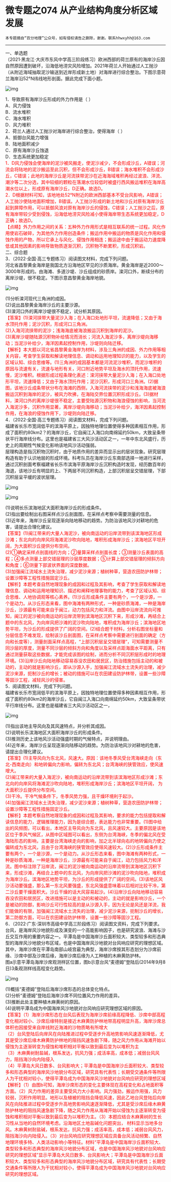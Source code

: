 # 微专题之074 从产业结构角度分析区域发展

```
本专题摘自“百分地理”公众号，如有侵权请告之删除，谢谢。联系hhwxyhh@163.com
```

------
   
一、单选题   
（2021·黑龙江·大庆市东风中学高三阶段练习）欧洲西部的荷兰原有的海岸沙丘因自然原因遭到破坏，沿海低地涝灾风险增加。2021年荷兰人开始通过人工抛沙（从附近海域抽取泥沙输送到近岸形成新土地）对海岸进行综合整治。下图示意荷兰海岸沿52°N纬线地形剖面。据此完成下面小题。   
   
![img](../images/微专题之024海岸沙丘1.jpg)   
   
1．导致原有海岸沙丘形成的外力作用是（  ）   
A．风力侵蚀   
B．流水堆积   
C．海水堆积   
D．风力堆积   
2．荷兰人通过人工抛沙对海岸进行综合整治，使得海岸（  ）   
A．抵御台风能力增强   
B．陆地面积减少   
C．原有海岸沙丘蚀退   
D．生态系统更加稳定   
<span style="color: rgb(255, 0, 0);">1．D风力侵蚀会使海岸的泥沙被风搬走，使泥沙减少，不会形成沙丘，A错误；河流会将陆地的泥沙搬运至此沉积，但不会形成沙丘，B错误；海水堆积不会形成沙丘，C错误；此地的海岸沙丘是河流挟带泥沙在近海海域堆积再经过波浪、洋流、潮汐等二次分选，其中较细的颗粒在落潮水位较低时被盛行西风搬运堆积在海岸高潮水位以上，形成原有海岸沙丘，D正确。故选D。</span>   
<span style="color: rgb(255, 0, 0);">2．D根据材料可知，该地地处52°N附近的欧洲西部基本不受台风影响，A错误；人工抛沙使陆地面积增加，B错误。人工抛沙形成的新土地和沙丘对原有海岸沙丘起到屏障作用，可以抵御风浪对原有海岸沙丘的侵蚀，C错误；人工抛沙之后，原有海岸带较少受到侵蚀，沿海低地涝灾风险减小使得海岸带生态系统更加稳定，D正确；故选D。</span>   
<span style="color: rgb(255, 0, 0);">【点睛】外力作用之间的关系：五种外力作用形式是相互联系的统一过程。风化作用使岩石破碎，为其他外力作用创造条件；搬运作用中搬运的物质是风化作用和侵蚀作用的产物，所以它承上与风化、侵蚀作用相连；搬运途中由于搬运动力速度降低或其他因素的影响导致物质逐渐沉积，沉积物不断累积，形成沉积岩。</span>   
二、综合题   
3．（2022·全国·高三专题练习）阅读图文材料，完成下列问题。   
河北省昌黎黄金海岸是我国北方沿海地区罕见的沙质海岸。黄金海岸是近2000～3000年形成的。由海滩、多道沙堤、沙丘组成的砂质岸。滦河口外，断续分布的离岸沙堤，很不稳定。下图示意昌黎黄金海岸地貌。   
   
![img](../images/微专题之024海岸沙丘2.jpg)   
   
(1)分析滦河现代三角洲的成因。   
(2)说出昌黎黄金海岸沙丘的主要沙源。   
(3)滦河口外的离岸沙堤很不稳定，试分析其原因。   
<span style="color: rgb(255, 0, 0);">【答案】(1)滦河挟带大量泥沙入海；在入海口处地形平坦，流速降低；又由于海水顶托作用；泥沙沉积，形成河口三角洲。</span>   
<span style="color: rgb(255, 0, 0);">(2)入海河流挟带的泥沙；浅海海底被海浪搬运沉积到海岸的泥沙。</span>   
<span style="color: rgb(255, 0, 0);">(3)离岸沙堤随陆源沉积物补给情况而消长；河流入海泥沙多，离岸沙堤向海移动；当泥沙补给少，海洋因素起控制作用，沙堤则向陆迁移。</span>   
<span style="color: rgb(255, 0, 0);">【解析】本大题以河北省昌黎黄金海岸为材料，涉及三角洲的成因、外力作用等相关内容，考查学生获取和解读地理信息、调动和运用地理知识的能力，以及学生的区域认知、综合思维等。(1)三角洲的成因基本都是河流泥沙堆积，而泥沙堆积的原因与流速有关，流速与地形有关，河口附近地势平坦及海水的顶托作用，流速慢，泥沙堆积。根据形成过程条理化表述：滦河挟带大量泥沙入海；在入海口处地形平坦，流速降低；又由于海水顶托作用；泥沙沉积，形成河口三角洲。(2)据图，该地沙丘成条带状分布在海滩的西侧，入海河流挟带的泥沙和浅海海底被海浪搬运沉积到海岸的泥沙，被风力吹拂，在海陆交界位置沉积形成沙丘。(3)据材料，滦河口外的离岸沙堤很不稳定，主要受陆源沉积物和海浪侵蚀的影响，当河流入海泥沙多，沉积作用显著，离岸沙堤向海移动；当泥沙补给少，海洋因素起控制作用，在海浪的侵蚀作用下，沙堤则向陆迁移。</span>   
4．（2022·全国·高三专题练习）阅读图文材料，完成下列问题。   
福建省长乐市宽阔低平的滨海平原上，因独特地理位置使得多种因素相互作用，形成了面积约80km2？的海岸沙丘，它自闽江入海口向南绵延约50km，大致呈条带状平行海岸线分布。这里也是福建省三大风沙活动区之一，一年中东北风盛行，历史上的周期性气候变化影响该地风沙活动强弱。   
层理构造是指沉积物沉积时，由于地质作用的差异而显示出的层状现象。研究层理构造有助于认识地层的形成环境。科考队员在海岸沙丘东南部选择一地进行采样，通过沉积剖面考察福建省长乐市滨海平原海岸沙丘沉积构造时发现，经历数百年的海退，该地沙丘有明显的上、下两层不同沉积构造，上部沉积层呈交错层理，下部沉积层呈平缓的波状层理。   
   
![img](../images/微专题之024海岸沙丘3.jpg)   
   
   
![img](../images/微专题之024海岸沙丘4.jpg)   
   
(1)说明长乐滨海地区大面积海岸沙丘的形成条件。   
(2)指出要绘制出右图采样点沙丘剖面图，在采样点考察中需要测量的信息。   
(3)近年来，海岸沙丘呈现逐渐向陆地移动的趋势。为防治该地风沙对耕地的危害，请提出合理化建议。   
<span style="color: rgb(255, 0, 0);">【答案】(1)闽江带来的大量人海泥沙，被向南运动的沿岸流带到该滨海地区形成沙滩；东北向的向岸风将海滩泥沙吹向陆地，堆积形成海岸沙丘；滨海地区平坦开阔，为大面积沙丘提供分布空间。</span>   
<span style="color: rgb(255, 0, 0);">(2)①确定采样点剖面线的方向；②量算采样点剖面长度；③测量沙丘表面的高程；④多点测量上部交错层理的沙层厚度数据；⑤计算上部交错层理的倾斜方向和角度；⑥测量下部波状界面的深度数据。</span>   
<span style="color: rgb(255, 0, 0);">(3)加强闽江流域水土流失治理，减少泥沙来源；植树种草，营造农田防护林带；设置沙障等工程性措施固定沙丘。</span>   
<span style="color: rgb(255, 0, 0);">【解析】本题考查自然地理现象的成因和过程及其影响，考查了学生获取和解读地理信息、调动和运用地理知识、描述和阐释地理事物的能力，考查了区域认知、综合思维、人地协调观等核心素养。(1)沙丘形成条件主要有两个，一个是沙源，一个是动力。从沙丘形态来看，图中海滩有两种形式，一种是砂质海滩，一种是海岸沙丘，沙源最有可能来自于闽江，动力包括风力和洋流。由图中沿岸流流向可推知，闽江的泥沙被向南运动的沿岸流带到滨海地区沉积下来，形成沙滩，再结合上题中的东北风，为向岸风把沙滩的泥沙吹向陆地，堆积成为海岸沙丘；滨海地区地势平坦，为沙丘的形成提供了广阔的空间。(2)结合题干材料，分析右图坐标量和分层信息不难发现，绘制该沙丘剖面图，在采样点考察中需要进行剖面的确定（方向和长度等），测量剖面采样点高程，“上部沉积层呈交错层理”，可知需要测量不同沙层的厚度，测量不同沙层的倾斜方向和角度以及采样点距海面水平距离，只有通过测量获取这些数据，才能完成该图的绘制，进而分析不同沉积层形成时的地理环境。(3)沿岸沙丘向陆地移动容易吞没农田和居民区，防治措施包括主动的和被动的，主动的就是影响沙丘，即从沙源入手，加强闽江流域水土流失的治理，减少泥沙来源，扼制沙丘的增长；被动的措施可以在农田建设防护林带，设置一些沙障等固沙工程，减轻风沙的侵害。</span>   
5．阅读图文材料，完成下列问题。   
福建省长乐市宽阔低平的滨海平原上，因独特地理位置使得多种因素相互作用，形成了面积约80km2的海岸沙丘，它自闽江入海口向南绵延约50km，大致呈条带状平行岸线分布。这里也是福建省三大风沙活动区之一，   
   
![img](../images/微专题之024海岸沙丘5.jpg)   
   
(1)指出该地主导风向及其风速特点，并分析其成因。   
(2)说明长乐滨海地区大面积海岸沙丘的形成条件。   
(3)推测历史上该地风沙活动强盛时期的气候特点，并说明理由。   
(4)近年来，海岸沙丘呈现逐渐向陆移动的趋势。为防治该地风沙对耕地的危害，请提出合理化建议。   
<span style="color: rgb(255, 0, 0);">【答案】(1)主导风向为东北风，风速大。原因：该地冬季风受台湾海峡走向（东北-西南走向）和地转偏向力影响，偏转为东北风；台湾海峡的狭管效应，使风速增大。</span>   
<span style="color: rgb(255, 0, 0);">(2)闽江带来的大量入海泥沙，被向南运动的沿岸流带到该滨海地区形成沙滩；东北向的向岸风将海滩泥沙吹向陆地，堆积形成海岸沙丘；滨海地区平坦开阔， 为大面积沙丘提供分布空间。</span>   
<span style="color: rgb(255, 0, 0);">(3)干冷。干冷气候条件下，冬季风势力强，且干燥环境利于起沙。</span>   
<span style="color: rgb(255, 0, 0);">(4)加强闽江流域水土流失治理，减少泥沙来源；植树种草，营造农田防护林带；设置沙障等工程性措施固定沙丘。</span>   
<span style="color: rgb(255, 0, 0);">【解析】本题考察自然地理现象的成因和过程及其影响，要求的能力包括提取和解读信息的能力，逻辑推理能力，因为是综合题，表达能力也非常重要。(1)图中给出的风频图，可以看出，本地区主导风向为东北风，且风速较大。主要原因是该地区位于季风气候区，从图中区域图可以看出，东侧为台湾海峡，冬季的偏北风在受海陆形态的影响，主要是台湾海峡走向的影响，加之北半球向右的地转偏向力使之偏转成为东北风，且由于台湾海峡的狭管效应使得风速较大。(2)沙丘形成条件主要有两个，一个是沙源，一个是动力。从沙丘形态来看，图中海滩有两种形式，一种是砂质海滩，一种是海岸沙丘，沙源最有可能来自于闽江，动力包括风力和洋流。图中标注除了沿岸流，闽江的泥沙被向南运动的沿岸流带到滨海地区沉积下来，形成沙滩，再结合上题中的东北风，为向岸风把沙滩的泥沙吹向陆地，堆积成为海岸沙丘。滨海地区地势平坦，为沙丘的形成提供了广阔的空间。(3)该地区风沙活动要强盛，那么第一东北风要强盛，东北风强盛意味着以后相对比较干冷，第二沙丘要干燥面积大。沙丘干燥的话大风容易起沙。(4)沿岸沙丘向陆地移动容易吞没农田和居民区，改进措施可以是主动的和被动的，主动的就是影响沙丘，一个是被动的防御，影响沙丘可行性较高的是从沙源入手，因为无论是风还是洋流，我们能做的有限，加强闽江流域水土流失的治理，减少泥沙来源，扼制沙丘的增长，第二防御方面，可以在农田建设防护林带，设置一些沙障等固沙工程。</span>   
6．（2022·广东·深圳市高级中学高三阶段练习）阅读图文资料，完成下列要求。   
台风，是海岸风沙地貌形成及演变的一个高能影响因子，也是研究波浪、海滩与沙丘交互作用的重要内容之一。平潭岛是中国海岸沙丘面积较大、类型较多和形态典型的海岸风沙地貌分布区域，也是中国海岸风沙地貌对台风响应研究的理想区域。其中，海岸沙席在平潭岛南部山岐宫最为典型，海岸沙席按其形态划分为沙席前缘、沙席中部及沙席后缘，海岸沙席后缘为人工种植的木麻黄防护林。   
图a示意平潭岛海岸沙席观测样区位置，图b示意台风“麦德姆”登陆后(2014年9月8日)3条观测样线高程变化趋势。   
   
![img](../images/微专题之024海岸沙丘6.jpg)   
   
(1)概括“麦德姆”登陆后海岸沙席形态的总体变化特点。   
(2)分析“麦德姆”登陆后海岸沙席不同位置风力作用的差异。   
(3)推断此处主要种植木麻黄树的原因。   
(4)说明平潭岛成为中国海岸风沙地貌对台风响应研究理想区域的原因。   
<span style="color: rgb(255, 0, 0);">【答案】（1）海岸沙席形态在台风后表现为海岸沙席前缘高程降低、沙席中部高程变化相对较小、沙席后缘特别是接近木麻黄防护林地带高程明显升高，海岸沙席总体积也因接受来自岸线附近海滩的沙物质略有所增大</span>   
<span style="color: rgb(255, 0, 0);">（2）台风登陆后向岸风在向陆推进过程中受逐步升高地势影响风速逐渐降低，尤其是受沙席后缘木麻黄防护林地的阻挡风速急剧下降，随之风力作用从海滩开始以侵蚀为主逐渐转变为侵蚀和堆积相对平衡以致到最后变为以堆积为主</span>   
<span style="color: rgb(255, 0, 0);">（3）木麻黄树耐盐碱，根系发达，抗风力强；成活率高，成本低；减弱台风风力，阻挡海沙向内陆侵入</span>   
<span style="color: rgb(255, 0, 0);">（4）平潭岛大风日数多、台风影响大；平潭岛是中国海岸沙丘面积较大、类型较多和形态典型的海岸风沙地貌分布区域，研究具有代表性；长期受交通条件等所限人为干扰相对较小，使得平潭岛成为中国海岸风沙地貌对台风响应研究的理想区域</span>   
<span style="color: rgb(255, 0, 0);">【解析】（1）由图b可知，海岸沙席形态的变化主要体现在高程变化和占地面积等方面。（2）风力作用的差异主要受风力大小影响。风力强劲，搬运作用强，风力较弱，沉积作用明显。地形以及植被的阻挡会降低风速，因此乙地台风登陆后向岸风在向陆推进过程中受逐步升高地势影响风速逐渐降低，尤其是受沙席后缘木麻黄防护林地的阻挡风速急剧下降，随之风力作用从海滩开始以侵蚀为主逐渐转变为侵蚀和堆积相对平衡以致到最后变为以堆积为主。（3）本题应结合木麻黄树的生长习性从当地的自然环境考虑。沿海地区土地盐碱化问题突出， 材料显示当地多台风。木麻黄树耐盐碱，根系发达，抗风力强；成活率高，成本低；减弱台风风力，阻挡海沙向内陆侵入。（3）对台风响应研究理想区域应具备台风活动频繁、自然地理环境多特、人类活动影响小等特征。材料“平潭岛是中国海岸沙丘面积较大、类型较多和形态典型的海岸风沙地貌分布区域，也是中国海岸风沙地貌对台风响应研究的理想区域”显示平潭岛大风日数多、台风影响大；平潭岛是中国海岸沙丘面积较大、类型较多和形态典型的海岸风沙地貌分布区域，研究具有代表性；长期受交通条件等所限人为干扰相对较小，使得平潭岛成为中国海岸风沙地貌对台风响应研究的理想区域。</span>